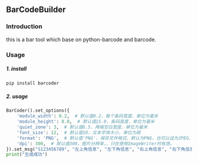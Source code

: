 ## BarCodeBuilder

### Introduction
this is a bar tool which base on python-barcode and barcode.

### Usage

##### 1. install
```bash
pip install barcoder
```

##### 2. usage
```python
BarCoder().set_options({
    'module_width': 0.2,  # 默认值0.2，每个条码宽度，单位为毫米
    'module_height': 8.0,  # 默认值15.0，条码高度，单位为毫米
    'quiet_zone': 3,  # 默认值6.5，两端空白宽度，单位为毫米
    'font_size': 12,  # 默认值10，文本字体大小，单位为磅
    'format': 'PNG',  # 默认值'PNG'，保存文件格式，默认为PNG，也可以设为JPEG、BMP等，只在使用ImageWriter时有效。
    'dpi': 300,  # 默认值300，图片分辨率，，只在使用ImageWriter时有效。
}).set_msg("S123456789", "左上角信息", "左下角信息", "右上角信息", "右下角信息").base64()
print("生成成功")
```
